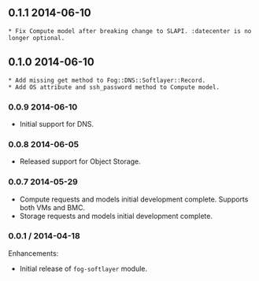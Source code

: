 ## 0.1.1 2014-06-10

    * Fix Compute model after breaking change to SLAPI. :datecenter is no longer optional.
## 0.1.0 2014-06-10

    * Add missing get method to Fog::DNS::Softlayer::Record.
    * Add OS attribute and ssh_password method to Compute model.

### 0.0.9 2014-06-10

 * Initial support for DNS.

### 0.0.8 2014-06-05

 * Released support for Object Storage.

### 0.0.7 2014-05-29

 * Compute requests and models initial development complete.  Supports both VMs and BMC.
 * Storage requests and models initial development complete.

### 0.0.1 / 2014-04-18

Enhancements:

* Initial release of `fog-softlayer` module.
